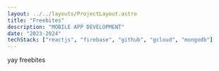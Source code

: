 ```yaml
---
layout: ../../layouts/ProjectLayout.astro
title: "Freebites"
description: "MOBILE APP DEVELOPMENT"
date: "2023-2024"
techStack: ["reactjs", "firebase", "github", "gcloud", "mongodb"]
---
```


yay freebites